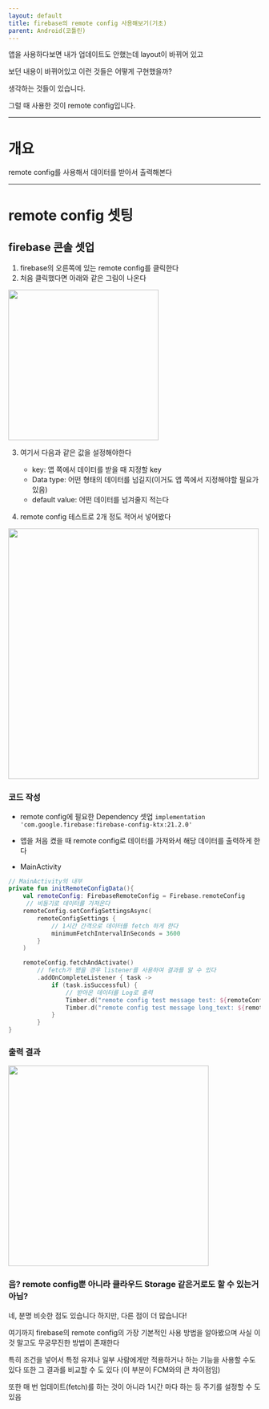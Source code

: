 ```yaml
---
layout: default
title: firebase의 remote config 사용해보기(기초)
parent: Android(코틀린)
---
```


앱을 사용하다보면 내가 업데이트도 안했는데 layout이 바뀌어 있고

보던 내용이 바뀌어있고 이런 것들은 어떻게 구현했을까?

생각하는 것들이 있습니다.

그럴 때 사용한 것이 remote config입니다.

---------------------
# 개요
remote config를 사용해서 데이터를 받아서 출력해본다

-------------------------
# remote config 셋팅

## firebase 콘솔 셋업
1. firebase의 오른쪽에 있는 remote config를 클릭한다
2. 처음 클릭했다면 아래와 같은 그림이 나온다

<img src="https://user-images.githubusercontent.com/69494230/202616974-8bd7023e-a53e-4195-8958-25c694c6e4d4.png" width="300">

3. 여기서 다음과 같은 값을 설정해야한다
   * key: 앱 쪽에서 데이터를 받을 때 지정할 key
   * Data type: 어떤 형태의 데이터를 넘길지(이거도 앱 쪽에서 지정해야할 필요가 있음)
   * default value: 어떤 데이터를 넘겨줄지 적는다

4. remote config 테스트로 2개 정도 적어서 넣어봤다

<img src="https://user-images.githubusercontent.com/69494230/202617329-fb47dcfc-538d-4317-811d-12fba4c0dab5.png" width="500">

### 코드 작성
* remote config에 필요한 Dependency 셋업
`implementation 'com.google.firebase:firebase-config-ktx:21.2.0'`

* 앱을 처음 켰을 때 remote config로 데이터를 가져와서 해당 데이터를 출력하게 한다

* MainActivity

``` kotlin
// MainActivity의 내부
private fun initRemoteConfigData(){
    val remoteConfig: FirebaseRemoteConfig = Firebase.remoteConfig
     // 비동기로 데이터를 가져온다
    remoteConfig.setConfigSettingsAsync(   
        remoteConfigSettings {
            // 1시간 간격으로 데이터를 fetch 하게 한다
            minimumFetchIntervalInSeconds = 3600       
        }
    )

    remoteConfig.fetchAndActivate()
        // fetch가 됐을 경우 listener를 사용하여 결과를 알 수 있다
        .addOnCompleteListener { task -> 
            if (task.isSuccessful) {
                // 받아온 데이터를 Log로 출력
                Timber.d("remote config test message test: ${remoteConfig.getBoolean("test")}")
                Timber.d("remote config test message long_text: ${remoteConfig.getString("long_text")}")
            }
        }
}
```

### 출력 결과

<img src="https://user-images.githubusercontent.com/69494230/202617767-4223e950-3696-49e3-bf62-0556123c371f.png" width="400">

### 음? remote config뿐 아니라 클라우드 Storage 같은거로도 할 수 있는거 아님?

네, 분명 비슷한 점도 있습니다
하지만, 다른 점이 더 많습니다!

여기까지 firebase의 remote config의 가장 기본적인 사용 방법을 알아봤으며
사실 이것 말고도 무궁무진한 방법이 존재한다

특히 조건을 넣어서 특정 유저나 일부 사람에게만 적용하거나 하는 기능을 사용할 수도 있다
또한 그 결과를 비교할 수 도 있다
(이 부분이 FCM와의 큰 차이점임)

또한 매 번 업데이트(fetch)를 하는 것이 아니라 1시간 마다 하는 등 주기를 설정할 수 도 있음